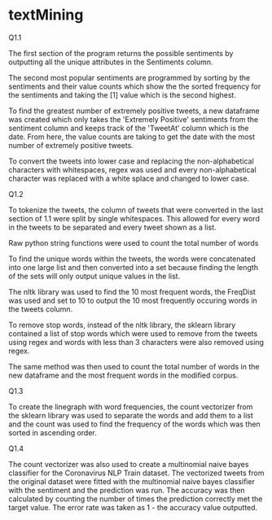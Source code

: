 # textMining

Q1.1 

The first section of the program returns the possible sentiments by outputting
all the unique attributes in the Sentiments column. 

The second most popular sentiments are programmed by sorting by the sentiments and their value counts which show
the the sorted frequency for the sentiments and taking the [1] value which is the second highest. 

To find the greatest number of extremely positive tweets, a new dataframe was created which only takes the 
'Extremely Positive' sentiments from the sentiment column and keeps track of the 'TweetAt' column which is the date. 
From here, the value counts are taking to get the date with the most number of extremely positive tweets. 

To convert the tweets into lower case and replacing the non-alphabetical characters with whitespaces, regex was used
and every non-alphabetical character was replaced with a white splace and changed to lower case. 

Q1.2 

To tokenize the tweets, the column of tweets that were converted in the last section of 1.1 were split by single
whitespaces. This allowed for every word in the tweets to be separated and every tweet shown as a list.

Raw python string functions were used to count the total number of words

To find the unique words within the tweets, the words were concatenated into one large list and then converted into
a set because finding the length of the sets will only output unique values in the list. 

The nltk library was used to find the 10 most frequent words, the FreqDist was used and set to 10 to output the 10
most frequently occuring words in the tweets column.

To remove stop words, instead of the nltk library, the sklearn library contained a list of stop words which were used
to remove from the tweets using regex and words with less than 3 characters were also removed using regex.

The same method was then used to count the total number of words in the new dataframe and the most frequent words in
the modified corpus.

Q1.3 

To create the linegraph with word frequencies, the count vectorizer from the sklearn library was used to separate the
words and add them to a list and the count was used to find the frequency of the words which was then sorted in 
ascending order.

Q1.4 

The count vectorizer was also used to create a multinomial naive bayes classifier for the Coronavirus NLP Train 
dataset. The vectorized tweets from the original dataset were fitted with the multinomial naive bayes classifier
with the sentiment and the prediction was run. The accuracy was then calculated by counting the number of times the 
prediction correctly met the target value. The error rate was taken as 1 - the accuracy value outputted. 

